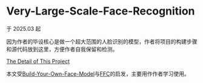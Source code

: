 # Very-Large-Scale-Face-Recognition

于 2025.03 起

因为作者的毕设核心是做一个超大范围的人脸识别的模型，作者将项目的构建步骤和源代码放到这里，方便作者自我保留和检测。

[The Detail of This Project](https://github.com/sqnkkang/Very-Large-Scale-Face-Recognition/tree/master/recognition)

本文受[Build-Your-Own-Face-Model](https://github.com/siriusdemon/Build-Your-Own-Face-Model/)与[FFC](https://github.com/tiandunx/FFC/)的启发，主要用作作者学习使用。
